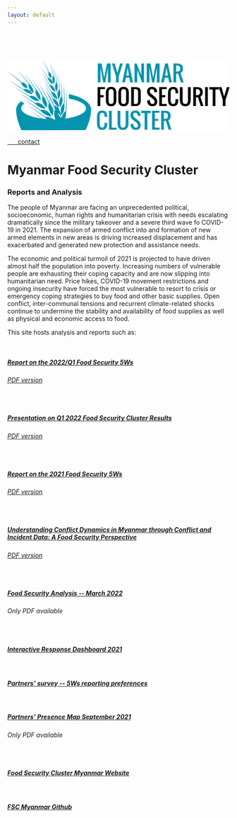 ```yaml
---
layout: default
---
```




<div class="row" style="padding-top: 30px;">
<div class="col-sm-4">

&nbsp;&nbsp;&nbsp;&nbsp;&nbsp;&nbsp;<a href = "https://fscluster.org/myanmar">
![](img/Myanmar_cluster_blue.png)


&nbsp;&nbsp;&nbsp;&nbsp;&nbsp;&nbsp;[contact](mailto:info.myanmar@fscluster.org)

</div>
<div class="col-sm-8">


# **Myanmar Food Security Cluster**

### **Reports and Analysis**

The people of Myanmar are facing an unprecedented political, socioeconomic, human rights and humanitarian crisis with needs escalating dramatically since the military takeover and a severe third wave fo COVID-19 in 2021. The expansion of armed conflict into and formation of new armed elements in new areas is driving increased displacement and has exacerbated and generated new protection and assistance needs. 

The economic and political turmoil of 2021 is projected to have driven almost half the population into poverty. Increasing numbers of vulnerable people are exhausting their coping capacity and are now slipping into humanitarian need. Price hikes, COVID-19 movement restrictions and ongoing insecurity have forced the most vulnerable to resort to crisis or emergency coping strategies to buy food and other basic supplies. Open conflict, inter-communal tensions and recurrent climate-related shocks continue to undermine the stability and availability of food supplies as well as physical and economic access to food. 
 

This site hosts analysis and reports such as: 

<br>

##### [Report on the 2022/Q1 Food Security 5Ws](https://food-security-cluster-myanmar.github.io/fsc_5ws_first_quarter_2022/)
###### [PDF version]()

<br>

##### [Presentation on Q1 2022 Food Security Cluster Results](https://food-security-cluster-myanmar.github.io/q1_2022_5ws_presentation/#1)
###### [PDF version](https://www.dropbox.com/s/b7lqb16xv000apm/fsc_results_q1_2022_presentation.pdf?dl=0)
<br>

##### [Report on the 2021 Food Security 5Ws](https://food-security-cluster-myanmar.github.io/mmr_5w_initial_observations/)
###### [PDF version](https://www.dropbox.com/s/b1qhi1yskjvdclz/FSC_2021_5Ws_Report.pdf?dl=0)
<br>

##### [Understanding Conflict Dynamics in Myanmar through Conflict and Incident Data: A Food Security Perspective](https://food-security-cluster-myanmar.github.io/exploratory-data-analysis-acled-fsc/)
###### [PDF version](https://www.dropbox.com/s/wsmn7callgr8dob/Understanding_Conflict_Dynamics_in_Myanmar_A_Food_Security_Perspective.pdf?dl=0)
<br>

##### [Food Security Analysis -- March 2022](https://www.dropbox.com/s/ky7489xskt5adbc/FSC_Food_Security_Analysis_March_2022.pdf?dl=0)
###### Only PDF available
<br>


##### [Interactive Response Dashboard 2021](https://app.powerbi.com/view?r=eyJrIjoiYjIyNDc0OGItNjZhMy00ZjZmLTk0MTgtOTQyOWQ0ZDIyMDg2IiwidCI6IjQ2MmFkOWFlLWQ3ZDktNDIwNi1iODc0LTcxYjFlMDc5Nzc2ZiIsImMiOjh9)
<br>

##### [Partners' survey -- 5Ws reporting preferences](https://food-security-cluster-myanmar.github.io/partner_reporting_preferences/)
<br>

##### [Partners' Presence Map September 2021](https://fscluster.org/myanmar/document/partners-presence-map-sep-2021)
###### Only PDF available
<br>

##### [Food Security Cluster Myanmar Website](https://fscluster.org/myanmar)
<br>

##### [FSC Myanmar Github](https://github.com/food-security-cluster-myanmar)


